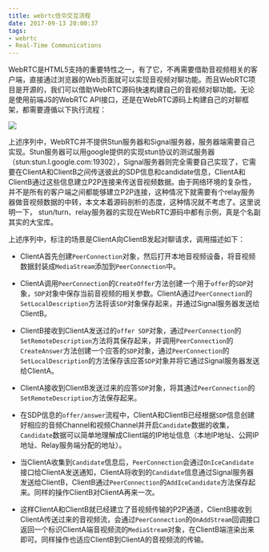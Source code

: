 ```yaml
---
title: webrtc信令交互流程
date: 2017-09-13 20:00:37
tags:
- webrtc
- Real-Time Communications
---
```

WebRTC是HTML5支持的重要特性之一，有了它，不再需要借助音视频相关的客户端，直接通过浏览器的Web页面就可以实现音视频对聊功能。而且WebRTC项目是开源的，我们可以借助WebRTC源码快速构建自己的音视频对聊功能。无论是使用前端JS的WebRTC API接口，还是在WebRTC源码上构建自己的对聊框架，都需要遵循以下执行流程：

<!--more-->

![](/images/webrtc/webrtc.png)

上述序列中，WebRTC并不提供Stun服务器和Signal服务器，服务器端需要自己实现。Stun服务器可以用google提供的实现stun协议的测试服务器（stun:stun.l.google.com:19302），Signal服务器则完全需要自己实现了，它需要在ClientA和ClientB之间传送彼此的SDP信息和candidate信息，ClientA和ClientB通过这些信息建立P2P连接来传送音视频数据。由于网络环境的复杂性，并不是所有的客户端之间都能够建立P2P连接，这种情况下就需要有个relay服务器做音视频数据的中转，本文本着源码剖析的态度，这种情况就不考虑了。这里说明一下， stun/turn、relay服务器的实现在WebRTC源码中都有示例，真是个名副其实的大宝库。

上述序列中，标注的场景是ClientA向ClientB发起对聊请求，调用描述如下：

* ClientA首先创建`PeerConnection`对象，然后打开本地音视频设备，将音视频数据封装成`MediaStream`添加到`PeerConnection`中。

* ClientA调用`PeerConnection`的`CreateOffer`方法创建一个用于`offer`的`SDP`对象，`SDP`对象中保存当前音视频的相关参数。ClientA通过`PeerConnection`的`SetLocalDescription`方法将该`SDP`对象保存起来，并通过Signal服务器发送给ClientB。

* ClientB接收到ClientA发送过的`offer SDP`对象，通过`PeerConnection`的`SetRemoteDescription`方法将其保存起来，并调用`PeerConnection`的`CreateAnswer`方法创建一个应答的`SDP`对象，通过`PeerConnection`的`SetLocalDescription`的方法保存该应答`SDP`对象并将它通过Signal服务器发送给ClientA。

* ClientA接收到ClientB发送过来的应答`SDP`对象，将其通过`PeerConnection`的`SetRemoteDescription`方法保存起来。

* 在SDP信息的`offer/answer`流程中，ClientA和ClientB已经根据`SDP`信息创建好相应的音频Channel和视频Channel并开启`Candidate`数据的收集，`Candidate`数据可以简单地理解成Client端的IP地址信息（本地IP地址、公网IP地址、Relay服务端分配的地址）。

* 当ClientA收集到`Candidate`信息后，`PeerConnection`会通过`OnIceCandidate`接口给ClientA发送通知，ClientA将收到的`Candidate`信息通过Signal服务器发送给ClientB，ClientB通过`PeerConnection`的`AddIceCandidate`方法保存起来。同样的操作ClientB对ClientA再来一次。

* 这样ClientA和ClientB就已经建立了音视频传输的P2P通道，ClientB接收到ClientA传送过来的音视频流，会通过`PeerConnection`的`OnAddStream`回调接口返回一个标识ClientA端音视频流的`MediaStream`对象，在ClientB端渲染出来即可。同样操作也适应ClientB到ClientA的音视频流的传输。

